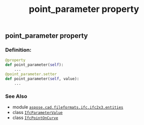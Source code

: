 ﻿---
title: point_parameter property
second_title: Aspose.CAD for Python via .NET API References
description: 
type: docs
weight: 70
url: /python-net/aspose.cad.fileformats.ifc.ifc2x3.entities/ifcpointoncurve/point_parameter/
is_root: false
---

## point_parameter property

### Definition:
```python
@property
def point_parameter(self):
    ...
@point_parameter.setter
def point_parameter(self, value):
    ...
```

### See Also
* module [`aspose.cad.fileformats.ifc.ifc2x3.entities`](../../)
* class [`IfcParameterValue`](/cad/python-net/aspose.cad.fileformats.ifc.ifc2x3.types/ifcparametervalue)
* class [`IfcPointOnCurve`](/cad/python-net/aspose.cad.fileformats.ifc.ifc2x3.entities/ifcpointoncurve)
